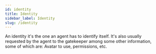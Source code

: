 ```yaml
---
id: identity
title: Identity
sidebar_label: Identity
slug: /identity
---
```


An identity it's the one an agent has to identify itself. It's also usually requested by the agent to the gatekeeper among some other information, some of which are: Avatar to use, permissions, etc.
